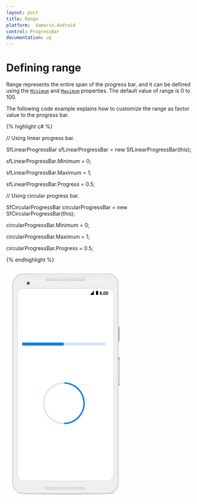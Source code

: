 ```yaml
---
layout: post
title: Range
platform:  Xamarin.Android
control: ProgressBar
documentation: ug
---
```


# Defining range

Range represents the entire span of the progress bar, and it can be defined using the [`Minimum`](https://help.syncfusion.com/cr/cref_files/xamarin-android/Syncfusion.SfProgressBar.Android~Syncfusion.Android.ProgressBar.ProgressBarBase~Minimum.html) and [`Maximum`](https://help.syncfusion.com/cr/cref_files/xamarin-android/Syncfusion.SfProgressBar.Android~Syncfusion.Android.ProgressBar.ProgressBarBase~Maximum.html) properties. The default value of range is 0 to 100.

The following code example explains how to customize the range as factor value to the progress bar.

{% highlight c# %}

// Using linear progress bar.

SfLinearProgressBar sfLinearProgressBar = new SfLinearProgressBar(this);            

sfLinearProgressBar.Minimum = 0;

sfLinearProgressBar.Maximum = 1;

sfLinearProgressBar.Progress = 0.5;

// Using circular progress bar.

SfCircularProgressBar circularProgressBar = new SfCircularProgressBar(this);

circularProgressBar.Minimum = 0;

circularProgressBar.Maximum = 1;

circularProgressBar.Progress = 0.5;

{% endhighlight %} 

![](overview_images/range.png)
